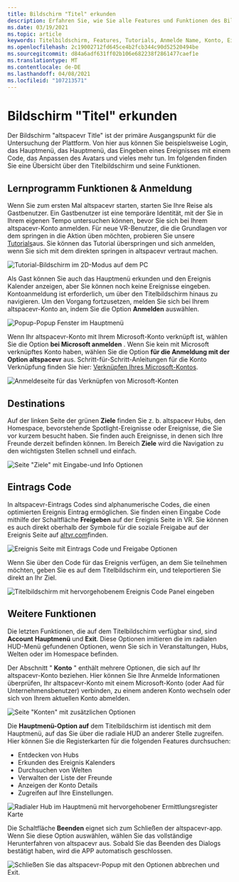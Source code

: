 ```yaml
---
title: Bildschirm "Titel" erkunden
description: Erfahren Sie, wie Sie alle Features und Funktionen des Bildschirms "altspacevr Title" zum ersten Mal navigieren oder einen Benutzer zurückgeben.
ms.date: 03/19/2021
ms.topic: article
keywords: Titelbildschirm, Features, Tutorials, Anmelde Name, Konto, Eintrags Code, Ziele
ms.openlocfilehash: 2c19002712fd645ce4b2fcb344c90d52520494be
ms.sourcegitcommit: d84a6adf631ff02b106e682238f2861477caef1e
ms.translationtype: MT
ms.contentlocale: de-DE
ms.lasthandoff: 04/08/2021
ms.locfileid: "107213571"
---
```

# <a name="exploring-the-title-screen"></a>Bildschirm "Titel" erkunden

Der Bildschirm "altspacevr Title" ist der primäre Ausgangspunkt für die Untersuchung der Plattform. Von hier aus können Sie beispielsweise Login, das Hauptmenü, das Hauptmenü, das Eingeben eines Ereignisses mit einem Code, das Anpassen des Avatars und vieles mehr tun. Im folgenden finden Sie eine Übersicht über den Titelbildschirm und seine Funktionen. 

## <a name="tutorial-features--login"></a>Lernprogramm Funktionen & Anmeldung 

Wenn Sie zum ersten Mal altspacevr starten, starten Sie Ihre Reise als Gastbenutzer. Ein Gastbenutzer ist eine temporäre Identität, mit der Sie in Ihrem eigenen Tempo untersuchen können, bevor Sie sich bei Ihrem altspacevr-Konto anmelden. Für neue VR-Benutzer, die die Grundlagen vor dem springen in die Aktion üben möchten, probieren Sie unsere [Tutorials](../tutorials/host-tools-overview.md)aus. Sie können das Tutorial überspringen und sich anmelden, wenn Sie sich mit dem direkten springen in altspacevr vertraut machen. 

![Tutorial-Bildschirm im 2D-Modus auf dem PC](images/title-screen-01.png)

Als Gast können Sie auch das Hauptmenü erkunden und den Ereignis Kalender anzeigen, aber Sie können noch keine Ereignisse eingeben. Kontoanmeldung ist erforderlich, um über den Titelbildschirm hinaus zu navigieren. Um den Vorgang fortzusetzen, melden Sie sich bei Ihrem altspacevr-Konto an, indem Sie die Option **Anmelden** auswählen. 

![Popup-Popup Fenster im Hauptmenü](images/title-screen-03.png)

Wenn Ihr altspacevr-Konto mit Ihrem Microsoft-Konto verknüpft ist, wählen Sie die Option **bei Microsoft anmelden** . Wenn Sie kein mit Microsoft verknüpftes Konto haben, wählen Sie die Option **für die Anmeldung mit der Option altspacevr** aus. Schritt-für-Schritt-Anleitungen für die Konto Verknüpfung finden Sie hier: [Verknüpfen Ihres Microsoft-Kontos](../getting-started/linking-microsoft-account.md). 

![Anmeldeseite für das Verknüpfen von Microsoft-Konten](images/title-screen-02.png)

## <a name="destinations"></a>Destinations 

Auf der linken Seite der grünen **Ziele** finden Sie z. b. altspacevr Hubs, den Homespace, bevorstehende Spotlight-Ereignisse oder Ereignisse, die Sie vor kurzem besucht haben. Sie finden auch Ereignisse, in denen sich Ihre Freunde derzeit befinden können. Im Bereich **Ziele** wird die Navigation zu den wichtigsten Stellen schnell und einfach. 

![Seite "Ziele" mit Eingabe-und Info Optionen](images/title-screen-04.png)

## <a name="entry-code"></a>Eintrags Code 

In altspacevr-Eintrags Codes sind alphanumerische Codes, die einen optimierten Ereignis Eintrag ermöglichen. Sie finden einen Eingabe Code mithilfe der Schaltfläche **Freigeben** auf der Ereignis Seite in VR. Sie können es auch direkt oberhalb der Symbole für die soziale Freigabe auf der Ereignis Seite auf [altvr.com](https://altvr.com)finden. 

![Ereignis Seite mit Eintrags Code und Freigabe Optionen](images/title-screen-05.png)

Wenn Sie über den Code für das Ereignis verfügen, an dem Sie teilnehmen möchten, geben Sie es auf dem Titelbildschirm ein, und teleportieren Sie direkt an Ihr Ziel.  

![Titelbildschirm mit hervorgehobenem Ereignis Code Panel eingeben](images/title-screen-06.png)

## <a name="other-functions"></a>Weitere Funktionen 

Die letzten Funktionen, die auf dem Titelbildschirm verfügbar sind, sind **Account** **Hauptmenü** und **Exit**. Diese Optionen imitieren die im radialen HUD-Menü gefundenen Optionen, wenn Sie sich in Veranstaltungen, Hubs, Welten oder im Homespace befinden. 

Der Abschnitt " **Konto** " enthält mehrere Optionen, die sich auf Ihr altspacevr-Konto beziehen. Hier können Sie Ihre Anmelde Informationen überprüfen, Ihr altspacevr-Konto mit einem Microsoft-Konto (oder Aad für Unternehmensbenutzer) verbinden, zu einem anderen Konto wechseln oder sich von Ihrem aktuellen Konto abmelden. 

![Seite "Konten" mit zusätzlichen Optionen](images/title-screen-07.png)

Die **Hauptmenü-Option auf** dem Titelbildschirm ist identisch mit dem Hauptmenü, auf das Sie über die radiale HUD an anderer Stelle zugreifen. Hier können Sie die Registerkarten für die folgenden Features durchsuchen:

* Entdecken von Hubs
* Erkunden des Ereignis Kalenders
* Durchsuchen von Welten
* Verwalten der Liste der Freunde
* Anzeigen der Konto Details
* Zugreifen auf Ihre Einstellungen.

![Radialer Hub im Hauptmenü mit hervorgehobener Ermittlungsregister Karte](images/title-screen-08.png)

Die Schaltfläche **Beenden** eignet sich zum Schließen der altspacevr-app. Wenn Sie diese Option auswählen, wählen Sie das vollständige Herunterfahren von altspacevr aus. Sobald Sie das Beenden des Dialogs bestätigt haben, wird die APP automatisch geschlossen. 

![Schließen Sie das altspacevr-Popup mit den Optionen abbrechen und Exit.](images/title-screen-09.png)